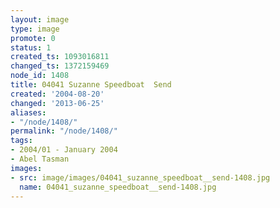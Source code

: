 ```yaml
---
layout: image
type: image
promote: 0
status: 1
created_ts: 1093016811
changed_ts: 1372159469
node_id: 1408
title: 04041 Suzanne Speedboat  Send
created: '2004-08-20'
changed: '2013-06-25'
aliases:
- "/node/1408/"
permalink: "/node/1408/"
tags:
- 2004/01 - January 2004
- Abel Tasman
images:
- src: image/images/04041_suzanne_speedboat__send-1408.jpg
  name: 04041_suzanne_speedboat__send-1408.jpg
---
```


